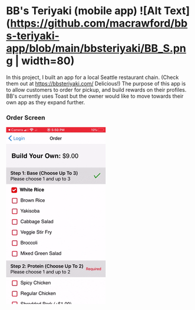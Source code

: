 # BB's Teriyaki (mobile app) ![Alt Text](https://github.com/macrawford/bbs-teriyaki-app/blob/main/bbsteriyaki/BB_S.png | width=80)

In this project, I built an app for a local Seattle restaurant chain. (Check them out at https://bbsteriyaki.com/ Delicious!) The purpose of this app is to allow customers to order for pickup, and build rewards on their profiles. BB's currently uses Toast but the owner would like to move towards their own app as they expand further.

### Order Screen
![Alt Text](https://github.com/macrawford/bbs-teriyaki-app/blob/main/order.gif "order")
